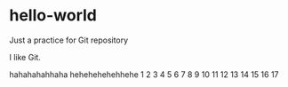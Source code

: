 # hello-world
Just a practice for Git repository

I like Git.


hahahahahhaha
hehehehehehhehe
1
2
3
4
5
6
7
8
9
10
11
12
13
14
15
16
17
